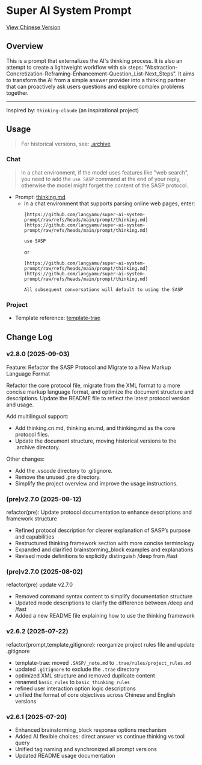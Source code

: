 # Super AI System Prompt

[View Chinese Version](./README_CN.md)


## Overview

This is a prompt that externalizes the AI's thinking process. It is also an attempt to create a lightweight workflow with six steps: "Abstraction-Concretization-Reframing-Enhancement-Question_List-Next_Steps". It aims to transform the AI from a simple answer provider into a thinking partner that can proactively ask users questions and explore complex problems together.

---

Inspired by: `thinking-claude` (an inspirational project)

## Usage

> For historical versions, see: [.archive](./.archive/)

### Chat

> In a chat environment, if the model uses features like "web search", you need to add the `use SASP` command at the end of your reply, otherwise the model might forget the content of the SASP protocol.

- Prompt: [thinking.md](./prompt/thinking.md)
  - In a chat environment that supports parsing online web pages, enter:
    ```plantext
    [https://github.com/langyamu/super-ai-system-prompt/raw/refs/heads/main/prompt/thinking.md](https://github.com/langyamu/super-ai-system-prompt/raw/refs/heads/main/prompt/thinking.md)

    use SASP
    ```
    or
    ```plantext
    [https://github.com/langyamu/super-ai-system-prompt/raw/refs/heads/main/prompt/thinking.md](https://github.com/langyamu/super-ai-system-prompt/raw/refs/heads/main/prompt/thinking.md)

    All subsequent conversations will default to using the SASP
    ```

### Project

- Template reference: [template-trae](./template-trae/)

## Change Log

### v2.8.0 (2025-09-03)

Feature: Refactor the SASP Protocol and Migrate to a New Markup Language Format

Refactor the core protocol file, migrate from the XML format to a more concise markup language format, and optimize the document structure and descriptions. Update the README file to reflect the latest protocol version and usage.

Add multilingual support:
- Add thinking.cn.md, thinking.en.md, and thinking.md as the core protocol files.
- Update the document structure, moving historical versions to the .archive directory.

Other changes:
- Add the .vscode directory to .gitignore.
- Remove the unused .pre directory.
- Simplify the project overview and improve the usage instructions.

### (pre)v2.7.0 (2025-08-12)

refactor(pre): Update protocol documentation to enhance descriptions and framework structure

- Refined protocol description for clearer explanation of SASP’s purpose and capabilities  
- Restructured thinking framework section with more concise terminology  
- Expanded and clarified brainstorming_block examples and explanations  
- Revised mode definitions to explicitly distinguish /deep from /fast

### (pre)v2.7.0 (2025-08-02)

refactor(pre) update v2.7.0

- Removed command syntax content to simplify documentation structure
- Updated mode descriptions to clarify the difference between /deep and /fast
- Added a new README file explaining how to use the thinking framework

### v2.6.2 (2025-07-22)

refactor(prompt,template,gitignore): reorganize project rules file and update
.gitignore

- template-trae: moved `.SASP/_note.md` to `.trae/rules/project_rules.md`
- updated `.gitignore` to exclude the `.trae` directory
- optimized XML structure and removed duplicate content
- renamed `basic_rules` to `basic_thinking_rules`
- refined user interaction option logic descriptions
- unified the format of core objectives across Chinese and English versions

### v2.6.1 (2025-07-20)

- Enhanced brainstorming_block response options mechanism
- Added AI flexible choices: direct answer vs continue thinking vs tool query
- Unified tag naming and synchronized all prompt versions
- Updated README usage documentation
